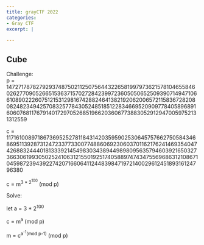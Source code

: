 ```yaml
---
title: grayCTF 2022
categories:
- Gray CTF
excerpt: |
  
---
```


## Cube

Challenge: <br>
p = 147271787827929374875021125075644322658199797362157810465584602627709052665153637157027284239972360505065250939071494710661089022260751215312981674288246413821920620065721158367282080824823494257083257784305248518512283466952090977840589689160607681176791401729705268519662036067738830529129470059752131312559

c = 117161008971867369525278118431420359590253064575766275058434686951139287312472337733007748860692306037011621762414693540474268832444018133392145498303438944989809563579460392165032736630619930502524106312155019251740588974743475569686312108671045987239439227420716606411244839847197214002961245189316124796380

c = m<sup>3 * 2<sup>100</sup></sup> (mod p)

Solve:

let a = 3 * 2<sup>100</sup> <br>

c = m<sup>a</sup> (mod p) <br>

m = c<sup>a<sup>-1</sup>(mod p-1)</sup> (mod p)
